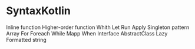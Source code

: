 # SyntaxKotlin

Inline function
Higher-order function
Whith
Let
Run
Apply
Singleton pattern
Array
For
Foreach
While
Mapp
When
Interface
AbstractClass
Lazy
Formatted string
